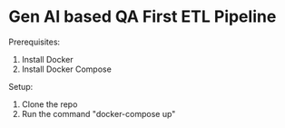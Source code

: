# Gen AI based QA First ETL Pipeline

Prerequisites:
1. Install Docker
2. Install Docker Compose
   
Setup:

1. Clone the repo
2. Run the command "docker-compose up"

